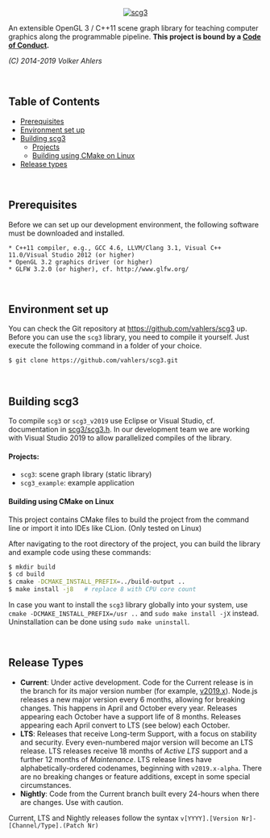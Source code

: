 <p align="center">
  <a href="https://vahlers.github.io/scg3">
    <img
      alt="scg3"
      src="scg3/doc/hsh-logo-2013-small.png"
      width="auto"
    />
  </a>
</p>

An extensible OpenGL 3 / C++11 scene graph library for teaching computer graphics along the programmable pipeline.
**This project is bound by a [Code of Conduct][].**

_(C) 2014-2019 Volker Ahlers_

<br>

## Table of Contents

* [Prerequisites](#prerequisites)<br>
* [Environment set up](#environment-set-up)<br>
* [Building scg3](#building-scg3)
  * [Projects](#projects)
  * [Building using CMake on Linux](#building-using-cmake-on-linux)
* [Release types](#release-types)

<br>

## __Prerequisites__

Before we can set up our development environment, the following software must be downloaded and installed.

```
* C++11 compiler, e.g., GCC 4.6, LLVM/Clang 3.1, Visual C++ 11.0/Visual Studio 2012 (or higher)
* OpenGL 3.2 graphics driver (or higher)
* GLFW 3.2.0 (or higher), cf. http://www.glfw.org/
```

<br>

## __Environment set up__

You can check the Git repository at https://github.com/vahlers/scg3 up. Before you can use the `scg3` library, you need to compile it yourself. Just execute the following command in a folder of your choice.

```bash
$ git clone https://github.com/vahlers/scg3.git
```

<br>

## __Building scg3__

To compile `scg3` or `scg3_v2019` use Eclipse or Visual Studio, cf. documentation in [scg3/scg3.h](https://github.com/vahlers/scg3/blob/master/scg3/scg3.h). In our development team we are working with Visual Studio 2019 to allow parallelized compiles of the library.

#### Projects:

* `scg3`: scene graph library (static library)
* `scg3_example`: example application

#### Building using CMake on Linux

This project contains CMake files to build the project from the command line or import it into IDEs like CLion. (Only tested on Linux)

After navigating to the root directory of the project, you can build the library and example code using these commands:

```bash
$ mkdir build
$ cd build
$ cmake -DCMAKE_INSTALL_PREFIX=../build-output ..
$ make install -j8   # replace 8 with CPU core count
```

In case you want to install the `scg3` library globally into your system, use `cmake -DCMAKE_INSTALL_PREFIX=/usr ..` and `sudo make install -jX` instead.
Uninstallation can be done using `sudo make uninstall`.

<br>

## Release Types

* **Current**: Under active development. Code for the Current release is in the
  branch for its major version number (for example,
  [v2019.x](https://github.com/VoltanaDMG/scg3_v2019/tree/v2019.x)). Node.js releases a new
  major version every 6 months, allowing for breaking changes. This happens in
  April and October every year. Releases appearing each October have a support
  life of 8 months. Releases appearing each April convert to LTS (see below)
  each October.
* **LTS**: Releases that receive Long-term Support, with a focus on stability
  and security. Every even-numbered major version will become an LTS release.
  LTS releases receive 18 months of _Active LTS_ support and a further 12 months
  of _Maintenance_. LTS release lines have alphabetically-ordered codenames,
  beginning with `v2019.x-alpha`. There are no breaking changes or feature additions,
  except in some special circumstances.
* **Nightly**: Code from the Current branch built every 24-hours when there are
  changes. Use with caution.

Current, LTS and Nightly releases follow the syntax `v[YYYY].[Version Nr]-[Channel/Type].(Patch Nr)`


[Code of Conduct]: https://github.com/VoltanaDMG/scg3_v2019/blob/master/CODE_OF_CONDUCT.md
